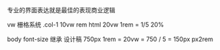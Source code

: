 专业的界面表达就是最佳的表现商业逻辑

vw 栅格系统
.col-1 10vw
rem html 20vw 1rem = 1/5 20%

body font-size 继承
设计稿 750px 1rem = 20vw = 750 / 5 = 150px
px2rem